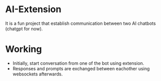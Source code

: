 
# AI-Extension

It is a fun project that establish communication between two AI chatbots (chatgpt for now).

# Working

- Initially, start conversation from one of the bot using extension.
- Responses and prompts are exchanged between eachother using websockets afterwards.

